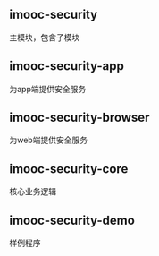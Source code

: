 ## imooc-security
主模块，包含子模块
## imooc-security-app
为app端提供安全服务
## imooc-security-browser
为web端提供安全服务
## imooc-security-core
核心业务逻辑
## imooc-security-demo
样例程序